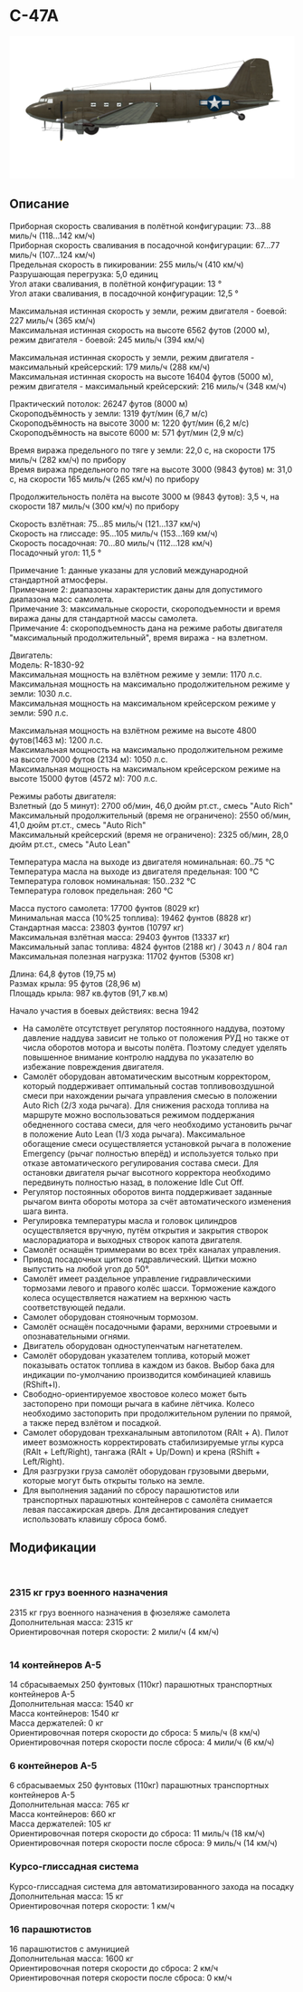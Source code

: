 # C-47A  
  
![c47a](../images/c47a.png)  
  
## Описание  
  
Приборная скорость сваливания в полётной конфигурации: 73...88 миль/ч (118...142 км/ч)  
Приборная скорость сваливания в посадочной конфигурации: 67...77 миль/ч (107...124 км/ч)  
Предельная скорость в пикировании: 255 миль/ч (410 км/ч)  
Разрушающая перегрузка: 5,0 единиц  
Угол атаки сваливания, в полётной конфигурации: 13 °  
Угол атаки сваливания, в посадочной конфигурации: 12,5 °  
  
Максимальная истинная скорость у земли, режим двигателя - боевой: 227 миль/ч (365 км/ч)  
Максимальная истинная скорость на высоте 6562 футов (2000 м), режим двигателя - боевой: 245 миль/ч (394 км/ч)  
  
Максимальная истинная скорость у земли, режим двигателя - максимальный крейсерский: 179 миль/ч (288 км/ч)  
Максимальная истинная скорость на высоте 16404 футов (5000 м), режим двигателя - максимальный крейсерский: 216 миль/ч (348 км/ч)  
  
Практический потолок: 26247 футов (8000 м)  
Скороподъёмность у земли: 1319 фут/мин (6,7 м/с)   
Скороподъёмность на высоте 3000 м: 1220 фут/мин (6,2 м/с)   
Скороподъёмность на высоте 6000 м: 571 фут/мин (2,9 м/с)   
  
Время виража предельного по тяге у земли: 22,0 с, на скорости 175 миль/ч (282 км/ч) по прибору  
Время виража предельного по тяге на высоте 3000 (9843 футов) м: 31,0 с, на скорости  165 миль/ч (265 км/ч) по прибору  
  
Продолжительность полёта на высоте 3000 м (9843 футов): 3,5 ч, на скорости 187 миль/ч (300 км/ч) по прибору  
  
Скорость взлётная: 75...85 миль/ч (121...137 км/ч)  
Скорость на глиссаде: 95...105 миль/ч (153...169 км/ч)  
Скорость посадочная: 70...80 миль/ч (112...128 км/ч)  
Посадочный угол: 11,5 °  
  
Примечание 1: данные указаны для условий международной стандартной атмосферы.  
Примечание 2: диапазоны характеристик даны для допустимого диапазона масс самолета.  
Примечание 3: максимальные скорости, скороподъемности и время виража даны для стандартной массы самолета.  
Примечание 4: скороподъемность дана на режиме работы двигателя "максимальный продолжительный", время виража - на взлетном.  
  
Двигатель:  
Модель: R-1830-92  
Максимальная мощность на взлётном режиме у земли: 1170 л.с.  
Максимальная мощность на максимально продолжительном режиме у земли: 1030 л.с.  
Максимальная мощность на максимальном крейсерском режиме у земли: 590 л.с.  
  
Максимальная мощность на взлётном режиме на высоте 4800 футов(1463 м): 1200 л.с.  
Максимальная мощность на максимально продолжительном режиме на высоте 7000 футов (2134 м): 1050 л.с.  
Максимальная мощность на максимальном крейсерском режиме на высоте 15000 футов (4572 м): 700 л.с.  
  
Режимы работы двигателя:  
Взлетный (до 5 минут): 2700 об/мин, 46,0 дюйм рт.ст., смесь "Auto Rich"   
Максимальный продолжительный (время не ограничено): 2550 об/мин, 41,0 дюйм рт.ст., смесь "Auto Rich"   
Максимальный крейсерский (время не ограничено): 2325 об/мин, 28,0 дюйм рт.ст., смесь "Auto Lean"   
  
Температура масла на выходе из двигателя номинальная: 60..75 °С  
Температура масла на выходе из двигателя предельная: 100 °С  
Температура головок номинальная: 150..232 °С  
Температура головок предельная: 260 °С  
  
Масса пустого самолета: 17700 фунтов (8029 кг)  
Минимальная масса (10%25 топлива): 19462 фунтов (8828 кг)  
Стандартная масса: 23803 фунтов (10797 кг)  
Максимальная взлётная масса: 29403 фунтов (13337 кг)  
Максимальный запас топлива: 4824 фунтов (2188 кг) / 3043 л / 804 гал  
Максимальная полезная нагрузка: 11702 фунтов (5308 кг)  
  
Длина: 64,8 футов (19,75 м)  
Размах крыла: 95 футов (28,96 м)  
Площадь крыла: 987 кв.футов (91,7 кв.м)  
  
Начало участия в боевых действиях: весна 1942  
  
- На самолёте отсутствует регулятор постоянного наддува, поэтому давление наддува зависит не только от положения РУД но также от числа оборотов мотора и высоты полёта. Поэтому следует уделять повышенное внимание контролю наддува по указателю во избежание повреждения двигателя.  
- Самолёт оборудован автоматическим высотным корректором, который поддерживает оптимальный состав топливовоздушной смеси при нахождении рычага управления смесью в положении Auto Rich (2/3 хода рычага). Для снижения расхода топлива на маршруте можно воспользоваться режимом поддержания обедненного состава смеси, для чего необходимо установить рычаг в положение Auto Lean (1/3 хода рычага). Максимальное обогащение смеси осуществляется установкой рычага в положение Emergency (рычаг полностью вперёд) и используется только при отказе автоматического регулирования состава смеси. Для остановки двигателя рычаг высотного корректора необходимо передвинуть полностью назад, в положение Idle Cut Off.  
- Регулятор постоянных оборотов винта поддерживает заданные рычагом винта обороты мотора за счёт автоматического изменения шага винта.  
- Регулировка температуры масла и головок цилиндров осуществляется вручную, путём открытия и закрытия створок маслорадиатора и выходных створок капота двигателя.  
- Самолёт оснащён триммерами во всех трёх каналах управления.  
- Привод посадочных щитков гидравлический. Щитки можно выпустить на любой угол до 50°.  
- Самолёт имеет раздельное управление гидравлическими тормозами левого и правого колёс шасси. Торможение каждого колеса осуществляется нажатием на верхнюю часть соответствующей педали.  
- Самолет оборудован стояночным тормозом.  
- Самолёт оснащён посадочными фарами, верхними строевыми и опознавательными огнями.  
- Двигатель оборудован одноступенчатым нагнетателем.  
- Самолёт оборудован указателем топлива, который может показывать остаток топлива в каждом из баков. Выбор бака для индикации по-умолчанию производится комбинацией клавишь (RShift+I).  
- Свободно-ориентируемое хвостовое колесо может быть застопорено при помощи рычага в кабине лётчика. Колесо необходимо застопорить при продолжительном рулении по прямой, а также перед взлётом и посадкой.  
- Самолет оборудован трехканалыным автопилотом (RAlt + A). Пилот имеет возможность корректировать стабилизируемые углы курса (RAlt + Left/Right), тангажа (RAlt + Up/Down) и крена (RShift + Left/Right).  
- Для разгрузки груза самолёт оборудован грузовыми дверьми, которые могут быть открыты только на земле.  
- Для выполнения заданий по сбросу парашютистов или транспортных парашютных контейнеров с самолёта снимается левая пассажирская дверь. Для десантирования следует использовать клавишу сброса бомб.  
  
## Модификации  
  ﻿
  
### 2315 кг груз военного назначения  
  
2315 кг груз военного назначения в фюзеляже самолета  
Дополнительная масса: 2315 кг  
Ориентировочная потеря скорости: 2 мили/ч (4 км/ч)  
  ﻿
  
### 14 контейнеров A-5  
  
14 сбрасываемых 250 фунтовых (110кг) парашютных транспортных контейнеров A-5  
Дополнительная масса: 1540 кг  
Масса контейнеров: 1540 кг  
Масса держателей: 0 кг  
Ориентировочная потеря скорости до сброса: 5 миль/ч (8 км/ч)  
Ориентировочная потеря скорости после сброса: 4 мили/ч (6 км/ч)  ﻿
  
### 6 контейнеров A-5  
  
6 сбрасываемых 250 фунтовых (110кг) парашютных транспортных контейнеров A-5  
Дополнительная масса: 765 кг  
Масса контейнеров: 660 кг  
Масса держателей: 105 кг  
Ориентировочная потеря скорости до сброса: 11 миль/ч (18 км/ч)  
Ориентировочная потеря скорости после сброса: 9 миль/ч (14 км/ч)  ﻿
  
### Курсо-глиссадная система  
  
Курсо-глиссадная система для автоматизированного захода на посадку  
Дополнительная масса: 15 кг  
Ориентировочная потеря скорости: 1 км/ч  
  
### 16 парашютистов  
  
16 парашютистов с амуницией  
Дополнительная масса: 1600 кг  
Ориентировочная потеря скорости до сброса: 2 км/ч  
Ориентировочная потеря скорости после сброса: 0 км/ч  